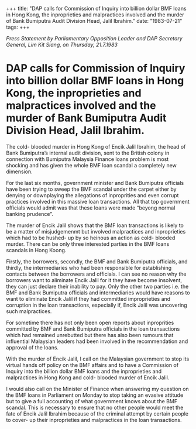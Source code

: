 +++ 
title: "DAP calls for Commission of Inquiry into billion dollar BMF loans in Hong Kong, the inproprieties and malpractices involved and the murder of Bank Bumiputra Audit Division Head, Jalil Ibrahim."
date: "1983-07-21"
tags:
+++

_Press Statement by Parliamentary Opposition Leader and DAP Secretary General, Lim Kit Siang, on Thursday, 21.7.1983_

# DAP calls for Commission of Inquiry into billion dollar BMF loans in Hong Kong, the inproprieties and malpractices involved and the murder of Bank Bumiputra Audit Division Head, Jalil Ibrahim.

The cold- blooded murder in Hong Kong of Encik Jalil Ibrahim, the head of Bank Bumiputra’s internal audit division, sent to the British colony in connection with Bumiputra Malaysia Finance loans problem is most shocking and has given the whole BMF loan scandal a completely new dimension.</u>

For the last six months, government minister and Bank Bumiputra officials have been trying to sweep the BMF scandal under the carpet either by denying or downplaying the allegations of inproprities and even corrupt practices involved in this massive loan transactions. All that top government officials would admit was that these loans were made “beyong normal banking prudence”.

The murder of Encik Jalil shows that the BMF loan transactions is likely to be a matter of misjudgemenmt but involved malpractices and inproprieties which had to be hushed- up by so heinous an action as cold- blooded murder. There can be only three interested parties in the BMF loans scandals in Hong Koong.

Firstly, the borrowers, secondly, the BMF and Bank Bumiputra officials, and thirdly, the intermediaries who had been responsible for establishing contacts between the borrowers and officials. I can see no reason why the borrowers want to aliminate Encik Jalil for it they have become insolvent, they can just declare their inability to pay. Only the other two parties i.e. the BMF and Bank Bumiputra officials and intermediaries would have reasons to want to eliminate Encik Jalil if they had committed improprieties and corruption in the loan transactions, especially if, Encik Jalil was uncovering such malpractices.

For sometime there has not only been open reports about inproprities committed by BMF and Bank Bumiputra officials in the loan transactions which had remained unrebutted but there has also been rumours that influential Malaysian leaders had been involved in the recommendation and approval of the loans.

With the murder of Encik Jalil, I call on the Malaysian government to stop its virtual hands off policy on the BMF affairs and to have a Commission of Inquiry into the billion dollar BMF loans and the inproprieties and malpractices in Hong Kong and cold- blooded murder of Encik Jalil.

I would also call on the Minister of Finance when answering my question on the BMF loans in Parliament on Monday to stop taking an evasive attitude but to give a full accounting of what government knows about the BMF scandal. This is necessary to ensure that no other people would meet the fate of Encik Jalil Ibrahim because of the criminal attempt by certain people to cover- up their inproprieties and malpractices in the loan transactions.
 
